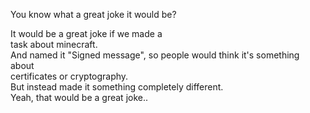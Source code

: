 You know what a great joke it would be?  
                                          
 It would be a great joke if we made a    
 task about minecraft.                    
 And named it "Signed message", so people 
 would think it's something about         
 certificates or cryptography.            
 But instead made it something completely 
 different.                               
 Yeah, that would be a great joke..
